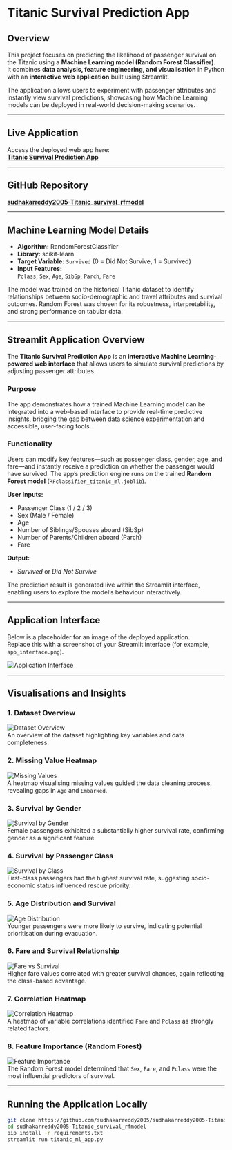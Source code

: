 # Titanic Survival Prediction App

## Overview  
This project focuses on predicting the likelihood of passenger survival on the Titanic using a **Machine Learning model (Random Forest Classifier)**.  
It combines **data analysis, feature engineering, and visualisation** in Python with an **interactive web application** built using Streamlit.  

The application allows users to experiment with passenger attributes and instantly view survival predictions, showcasing how Machine Learning models can be deployed in real-world decision-making scenarios.  

---

## Live Application  
Access the deployed web app here:  
[**Titanic Survival Prediction App**](https://sudhakarreddy2005-titanicsurvivalrfmodel-1610.streamlit.app/)

---

## GitHub Repository  
[**sudhakarreddy2005-Titanic_survival_rfmodel**](https://github.com/sudhakarreddy2005/sudhakarreddy2005-Titanic_survival_rfmodel)

---

## Machine Learning Model Details  
- **Algorithm:** RandomForestClassifier  
- **Library:** scikit-learn  
- **Target Variable:** `Survived` (0 = Did Not Survive, 1 = Survived)  
- **Input Features:**  
  `Pclass`, `Sex`, `Age`, `SibSp`, `Parch`, `Fare`  

The model was trained on the historical Titanic dataset to identify relationships between socio-demographic and travel attributes and survival outcomes. Random Forest was chosen for its robustness, interpretability, and strong performance on tabular data.

---

## Streamlit Application Overview  

The **Titanic Survival Prediction App** is an **interactive Machine Learning-powered web interface** that allows users to simulate survival predictions by adjusting passenger attributes.  

### Purpose  
The app demonstrates how a trained Machine Learning model can be integrated into a web-based interface to provide real-time predictive insights, bridging the gap between data science experimentation and accessible, user-facing tools.

### Functionality  
Users can modify key features—such as passenger class, gender, age, and fare—and instantly receive a prediction on whether the passenger would have survived. The app’s prediction engine runs on the trained **Random Forest model** (`RFclassifier_titanic_ml.joblib`).

**User Inputs:**  
- Passenger Class (1 / 2 / 3)  
- Sex (Male / Female)  
- Age  
- Number of Siblings/Spouses aboard (SibSp)  
- Number of Parents/Children aboard (Parch)  
- Fare  

**Output:**  
- *Survived* or *Did Not Survive*  

The prediction result is generated live within the Streamlit interface, enabling users to explore the model’s behaviour interactively.

---

## Application Interface  

Below is a placeholder for an image of the deployed application.  
Replace this with a screenshot of your Streamlit interface (for example, `app_interface.png`).

![Application Interface](plots/app_interface.png)

---

## Visualisations and Insights  

### 1. Dataset Overview  
![Dataset Overview](plots/dataset_overview.png)  
An overview of the dataset highlighting key variables and data completeness.

### 2. Missing Value Heatmap  
![Missing Values](plots/missing_values_heatmap.png)  
A heatmap visualising missing values guided the data cleaning process, revealing gaps in `Age` and `Embarked`.

### 3. Survival by Gender  
![Survival by Gender](plots/survival_by_gender.png)  
Female passengers exhibited a substantially higher survival rate, confirming gender as a significant feature.

### 4. Survival by Passenger Class  
![Survival by Class](plots/survival_by_class.png)  
First-class passengers had the highest survival rate, suggesting socio-economic status influenced rescue priority.

### 5. Age Distribution and Survival  
![Age Distribution](plots/age_distribution.png)  
Younger passengers were more likely to survive, indicating potential prioritisation during evacuation.

### 6. Fare and Survival Relationship  
![Fare vs Survival](plots/fare_vs_survival.png)  
Higher fare values correlated with greater survival chances, again reflecting the class-based advantage.

### 7. Correlation Heatmap  
![Correlation Heatmap](plots/correlation_heatmap.png)  
A heatmap of variable correlations identified `Fare` and `Pclass` as strongly related factors.

### 8. Feature Importance (Random Forest)  
![Feature Importance](plots/feature_importance.png)  
The Random Forest model determined that `Sex`, `Fare`, and `Pclass` were the most influential predictors of survival.

---

## Running the Application Locally  

```bash
git clone https://github.com/sudhakarreddy2005/sudhakarreddy2005-Titanic_survival_rfmodel.git
cd sudhakarreddy2005-Titanic_survival_rfmodel
pip install -r requirements.txt
streamlit run titanic_ml_app.py
